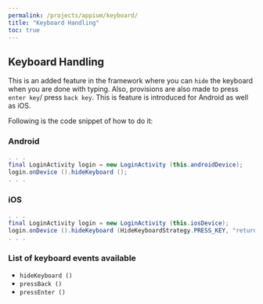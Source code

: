 ```yaml
---
permalink: /projects/appium/keyboard/
title: "Keyboard Handling"
toc: true
---
```


## Keyboard Handling

This is an added feature in the framework where you can `hide` the keyboard when you are done with typing.
Also, provisions are also made to press `enter key`/ press `back key`.
This is feature is introduced for Android as well as iOS.

Following is the code snippet of how to do it:

### Android

```java
. . .
final LoginActivity login = new LoginActivity (this.androidDevice);
login.onDevice ().hideKeyboard ();
. . .
```

### iOS

```java
. . .
final LoginActivity login = new LoginActivity (this.iosDevice);
login.onDevice ().hideKeyboard (HideKeyboardStrategy.PRESS_KEY, "return");
. . .
```

### List of keyboard events available
* `hideKeyboard ()`
* `pressBack ()`
* `pressEnter ()`
